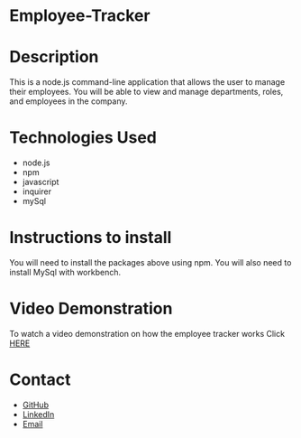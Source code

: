 # Employee-Tracker

# Description 
This is a node.js command-line application that allows the user to manage their employees. You will be able to view and manage departments, roles, and employees in the company. 

# Technologies Used 
- node.js 
- npm 
- javascript 
- inquirer 
- mySql

# Instructions to install 
You will need to install the packages above using npm. You will also need to install MySql with workbench. 

# Video Demonstration 
To watch a video demonstration on how the employee tracker works Click [HERE](https://www.youtube.com/watch?v=2wEtrVKIXs8)
# Contact 
- [GitHub](https://github.com/michelaqyteza)
- [LinkedIn](https://www.linkedin.com/in/michela-qyteza-705154207/)
- [Email](mailto:michelaq1997@gmail.com)

